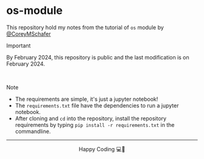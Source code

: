 # os-module
This repository hold my notes from the tutorial of `os` module by [@CoreyMSchafer](https://github.com/CoreyMSchafer)

> [!IMPORTANT]
>  By February 2024, this repository is public and the last modification is on February 2024.

<br>

> [!NOTE]
> * The requirements are simple, it's just a jupyter notebook!
> * The `requirements.txt` file have the dependencies to run a jupyter notebook.
> * After cloning and `cd` into the repository, install the repository requirements by typing `pip install -r requirements.txt` in the commandline.

<hr>

<div align="center">
    Happy Coding 💻🎉
</div>